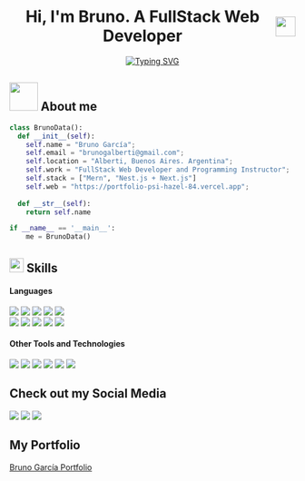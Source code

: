 <h1 align="center" style="display: flex; align-items: center; justify-content: center; margin-button: 10px;">
  <b>Hi, I'm Bruno. A FullStack Web Developer </b>
  <img src="https://media.giphy.com/media/hvRJCLFzcasrR4ia7z/giphy.gif" width="35">
</h1>
<!--  -->
<p align="center">
<a href="https://git.io/typing-svg"><img src="https://readme-typing-svg.herokuapp.com?font=Fira+Code&duration=3000&pause=500&color=74ACDF&multiline=true&width=455&height=80&lines=I+am+a+passionate+programmer+and;programming+instructor+from+;Alberti%2C+Buenos+Aires%2C+Argentina." alt="Typing SVG" /></a>
</p>


<!-- about -->
## <img src="https://media4.giphy.com/media/v1.Y2lkPTc5MGI3NjExdGlpaGhyNzlpaHZxeWYzcTlnOW8xM2k2cHVoYm03MXl2MWl1bWd4aCZlcD12MV9pbnRlcm5hbF9naWZfYnlfaWQmY3Q9cw/VpoSSCULcL6YrcHPCo/200.webp" width ="50"><b> About me</b>
```python
class BrunoData():
  def __init__(self):
    self.name = "Bruno García";
    self.email = "brunogalberti@gmail.com";
    self.location = "Alberti, Buenos Aires. Argentina";
    self.work = "FullStack Web Developer and Programming Instructor";
    self.stack = ["Mern", "Nest.js + Next.js"]
    self.web = "https://portfolio-psi-hazel-84.vercel.app";
  
  def __str__(self):
    return self.name

if __name__ == '__main__':
    me = BrunoData()
```
<!-- skills -->
## <img src="https://media2.giphy.com/media/QssGEmpkyEOhBCb7e1/giphy.gif?cid=ecf05e47a0n3gi1bfqntqmob8g9aid1oyj2wr3ds3mg700bl&rid=giphy.gif" width ="25"><b> Skills</b>
<h4> Languages </h4>
<span> 
  <img src="https://img.shields.io/badge/HTML5-E34F26?style=for-the-badge&logo=html5&logoColor=white">
  <img src="https://img.shields.io/badge/CSS3-1572B6?style=for-the-badge&logo=css3&logoColor=white">
  <img src="https://img.shields.io/badge/JavaScript-F7DF1E?style=for-the-badge&logo=javascript&logoColor=black">
  <img src="https://img.shields.io/badge/python-3670A0?style=for-the-badge&logo=python&logoColor=ffdd54">
  <img src= "https://img.shields.io/badge/django-%23092E20.svg?style=for-the-badge&logo=django&logoColor=white">
  <br/>
  <img src="https://img.shields.io/badge/react-%2320232a.svg?style=for-the-badge&logo=react&logoColor=%2361DAFB">
  <img src="https://img.shields.io/badge/-Arduino-00979D?style=for-the-badge&logo=Arduino&logoColor=white">
  <img src="https://img.shields.io/badge/nestjs-%23E0234E.svg?style=for-the-badge&logo=nestjs&logoColor=white">
  <img src="https://img.shields.io/badge/Next-black?style=for-the-badge&logo=next.js&logoColor=white">
  <img src="https://img.shields.io/badge/node.js-6DA55F?style=for-the-badge&logo=node.js&logoColor=white"
</span>

<h4> Other Tools and Technologies </h4>
<span>
  <img src="https://img.shields.io/badge/github-%23121011.svg?style=for-the-badge&logo=github&logoColor=white">
  <img src="https://img.shields.io/badge/Git-F05032?style=for-the-badge&logo=git&logoColor=white">
  <img src="https://img.shields.io/badge/Notion-%23000000.svg?style=for-the-badge&logo=notion&logoColor=white">
  <img src="https://img.shields.io/badge/postgres-%23316192.svg?style=for-the-badge&logo=postgresql&logoColor=white">
  <img src="https://img.shields.io/badge/vercel-%23000000.svg?style=for-the-badge&logo=vercel&logoColor=white">
  <img src="https://img.shields.io/badge/Visual%20Studio%20Code-0078d7.svg?style=for-the-badge&logo=visual-studio-code&logoColor=white">
</span>

## Check out my Social Media
<a>
    <img src="https://img.shields.io/badge/Gmail-D14836?style=for-the-badge&logo=gmail&logoColor=white">
</a>
<a>
  <img src="https://img.shields.io/badge/Discord-%235865F2.svg?style=for-the-badge&logo=discord&logoColor=white">
</a>
<a href="https://www.linkedin.com/in/bruno-garc%C3%ADa-a0b066262/">
  <img src="https://img.shields.io/badge/linkedin-%230077B5.svg?style=for-the-badge&logo=linkedin&logoColor=white">
</a>

## My Portfolio
<a href="https://portfolio-psi-hazel-84.vercel.app">
  Bruno García Portfolio
</a>
